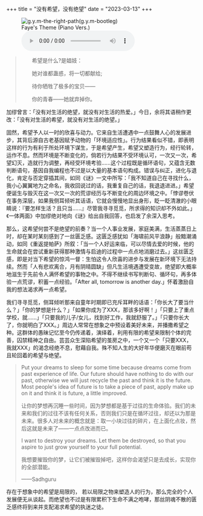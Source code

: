 +++
title = "没有希望，没有绝望"
date = "2023-03-13"
+++

<link rel="stylesheet" href="/css/audio.min.css" />
<figure class="figure-center">
  <img src="https://static.yon.im/image/blog/no-hope-no-despair/Finding%20Paradise%20%28Original%20Game%20Soundtrack%29.jpg" alt="g.y.m-the-right-path(g.y.m-bootleg)">
  <figcaption>Faye's Theme (Piano Vers​.​)</figcaption>
  <audio class="audio-control" controls>
    <source src="https://static.yon.im/audio/Faye%27s%20Theme%20%28Piano%20Vers.%29.flac" type="audio/mpeg">
    您的浏览器不支持 audio 元素。
  </audio>
</figure>

>　　希望是什么?是娼妓：
>
>　　她对谁都蛊惑，将一切都献给;
>
>　　待你牺牲了极多的宝贝——
>
>　　你的青春——她就弃掉你。

加缪曾言：「没有对生活的绝望，就没有对生活的热爱。」今日，余将其语稍作更改：「没有对生活的希望，就没有对生活的绝望。」

固然，希望予人以一时的欣喜与动力。它来自生活遭遇中一点鼓舞人心的发展进步，其背后源自古老基因赋予动物的「环境适应性」。行为结果看似不错，即表明这样的行为有利于所处环境下谋生，于是希望产生，希望又塑造行为，经行轮转，运作不息。然而环境是不断变化的，倘若行为结果不受环境认可，一次又一次，希望幻灭，造就行为调整，再经受环境考验......这个过程既是循环语句，又蕴含无数判断语句，基因自我编程也不过是以大量的基本语句构成。错误与纠正，进化与退化，肯定与否定穿插其间，如同《谜》一文中所写：「我不知道自己在寻找什么，我小心翼翼地为之命名，我收回说过的话，我重复自己的话，我退退进进。」希望便诞生与毁灭在这一次又一次的荒谬经历与不断变化的周边环境之中。「悖谬卷伏在事务深层，如果我侧耳倾听其话语，它就会慢慢地显出身形，眨一眨清澈的小眼睛说：『要怎样生活？且只当......』尽管我寻寻觅觅，所求得的知识却不外如此。」《一体两面》中加缪绝对地向《谜》给出自我回答，也启发了余深入思考。

那么，这希望何尝不是绝望的前奏？当一个人事业发展，家庭美满，生活蒸蒸日上时，却在某时某刻感到了一丝匮乏感。这匮乏感犹如「海啸前风平浪静」般黯潮涌动，如同《重返提帕萨》所叙：「当一个人好运来临，可以尽情去爱的时候，他的生命就会在尝试重新获得那种激情与启迪的过程中一点点地消磨过去。」这丝匮乏感，即是对当下希望的惊鸿一督：生怕这令人欣喜的进步与发展在新环境下无法持续。然而「人有悲欢离合，月有阴晴圆缺」但凡生活境遇遭受变故，绝望即大概率地滋生于先前令人满怀希望的事物之中。不得不继续书写判断句、循环句，再多体验一点荒谬，积蓄一点经验。「After all, tomorrow is another day.」怀着激励自我的想法渴求再一点希望。

我们寻寻觅觅，侧耳倾听那来自童年时期即已充斥耳畔的话语：「你长大了要当什么？」「你的梦想是什么？」「如果你成为了XXX，那该多好啊！」「只要上了重点学校，就......」「只要我的儿子/女儿，找到好工作，我就舒服了。」「只要你长大了，你就明白了XXX。」周边人常常在想象之中预设着美好未来，并播撒希望之种。这群体的愚昧记忆至今仍传递着，演绎着，利用有限的希望来限制个体的完善，囚禁精神之自由。芸芸众生深陷希望的茧房之中，一个又一个「只要XXX，我就XXX」的渴念经绝不息，慰藉自我。殊不知人生的大好年华便磨灭在眼前苟且轮回着的希望与绝望。

> Put your dreams to sleep for some time because dreams come from past experience of life. Our future should have nothing to do with our past, otherwise we will just recycle the past and think it is the future. Most people's idea of future is to take a piece of past, apply make up on it and think it is future, a little improved. 
> 
> 让你的梦想再沉睡一些时间，因为梦想都是基于过往的生命体验。我们的未来和我们的过往不该有任何关系，否则我们只是在循环过往，却还以为那是未来。很多人对未来的概念就是：取一小块过往的碎片，在上面化点妆，然后这就是未来了——一点点改进而已。
> 
> I want to destroy your dreams. Let them be destroyed, so that you aspire to just grow yourself to your full potential.
> 
> 我想要摧毁你的梦，让它们被摧毁掉吧，这样你会渴望只是去成长，实现你的全部潜能。
> 
> ——Sadhguru

存在于想象中的希望是局限的， 若以局限之物来塑造人的行为，那么完全的个人发展便无从谈起。而绝望也不过是有限累积下生命不满之咆哮，那丝阴魂不散的匮乏感终将到来并支配渴求希望的执迷之徒。